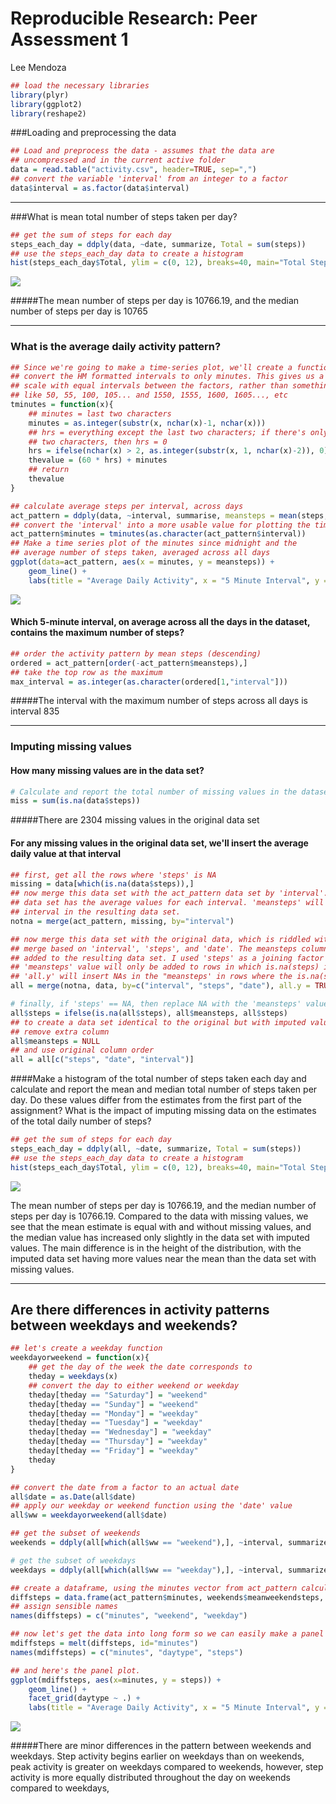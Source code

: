 # Reproducible Research: Peer Assessment 1
Lee Mendoza



```r
## load the necessary libraries
library(plyr)
library(ggplot2)
library(reshape2)
```

###Loading and preprocessing the data

```r
## Load and preprocess the data - assumes that the data are 
## uncompressed and in the current active folder
data = read.table("activity.csv", header=TRUE, sep=",")
## convert the variable 'interval' from an integer to a factor
data$interval = as.factor(data$interval)
```
***

###What is mean total number of steps taken per day?

```r
## get the sum of steps for each day
steps_each_day = ddply(data, ~date, summarize, Total = sum(steps))
## use the steps_each_day data to create a histogram
hist(steps_each_day$Total, ylim = c(0, 12), breaks=40, main="Total Steps Per Day", xlab = "Steps Per Day", ylab = "Count")
```

![](./PA1_template_files/figure-html/unnamed-chunk-3-1.png) 

#####The mean number of steps per day is 10766.19, and the median number of steps per day is 10765
***

### What is the average daily activity pattern?

```r
## Since we're going to make a time-series plot, we'll create a function to
## convert the HM formatted intervals to only minutes. This gives us a 
## scale with equal intervals between the factors, rather than something
## like 50, 55, 100, 105... and 1550, 1555, 1600, 1605..., etc
tminutes = function(x){
    ## minutes = last two characters
    minutes = as.integer(substr(x, nchar(x)-1, nchar(x)))
    ## hrs = everything except the last two characters; if there's only
    ## two characters, then hrs = 0
    hrs = ifelse(nchar(x) > 2, as.integer(substr(x, 1, nchar(x)-2)), 0)
    thevalue = (60 * hrs) + minutes
    ## return
    thevalue
}

## calculate average steps per interval, across days
act_pattern = ddply(data, ~interval, summarise, meansteps = mean(steps, na.rm = TRUE))
## convert the 'interval' into a more usable value for plotting the time series
act_pattern$minutes = tminutes(as.character(act_pattern$interval))
## Make a time series plot of the minutes since midnight and the 
## average number of steps taken, averaged across all days
ggplot(data=act_pattern, aes(x = minutes, y = meansteps)) + 
    geom_line() +
    labs(title = "Average Daily Activity", x = "5 Minute Interval", y = "Average number of steps")
```

![](./PA1_template_files/figure-html/unnamed-chunk-4-1.png) 


#### Which 5-minute interval, on average across all the days in the dataset, contains the maximum number of steps?

```r
## order the activity pattern by mean steps (descending)
ordered = act_pattern[order(-act_pattern$meansteps),]
## take the top row as the maximum
max_interval = as.integer(as.character(ordered[1,"interval"]))
```
#####The interval with the maximum number of steps across all days is interval 835
***


### Imputing missing values
#### How many missing values are in the data set?

```r
# Calculate and report the total number of missing values in the dataset 
miss = sum(is.na(data$steps))
```
#####There are 2304 missing values in the original data set  


#### For any missing values in the original data set, we'll insert the average daily value at that interval

```r
## first, get all the rows where 'steps' is NA
missing = data[which(is.na(data$steps)),]
## now merge this data set with the act_pattern data set by 'interval'.  The act_pattern
## data set has the average values for each interval. 'meansteps' will be added to each
## interval in the resulting data set.
notna = merge(act_pattern, missing, by="interval")

## now merge this data set with the original data, which is riddled with NA.
## merge based on 'interval', 'steps', and 'date'. The meansteps column will be 
## added to the resulting data set. I used 'steps' as a joining factor so that the 
## 'meansteps' value will only be added to rows in which is.na(steps) is true.
## 'all.y' will insert NAs in the "meansteps' in rows where the is.na(steps) is false
all = merge(notna, data, by=c("interval", "steps", "date"), all.y = TRUE)

# finally, if 'steps' == NA, then replace NA with the 'meansteps' value
all$steps = ifelse(is.na(all$steps), all$meansteps, all$steps)
## to create a data set identical to the original but with imputed values
## remove extra column
all$meansteps = NULL
## and use original column order 
all = all[c("steps", "date", "interval")]
```


####Make a histogram of the total number of steps taken each day and calculate and report the mean and median total number of steps taken per day. Do these values differ from the estimates from the first part of the assignment? What is the impact of imputing missing data on the estimates of the total daily number of steps?

```r
## get the sum of steps for each day
steps_each_day = ddply(all, ~date, summarize, Total = sum(steps))
## use the steps_each_day data to create a histogram
hist(steps_each_day$Total, ylim = c(0, 12), breaks=40, main="Total Steps Per Day", xlab = "Steps Per Day", ylab = "Count")
```

![](./PA1_template_files/figure-html/unnamed-chunk-8-1.png) 

The mean number of steps per day is 10766.19, and the median number of steps per day is 10766.19.  Compared to the data with missing values, we see that the mean estimate is equal with and without missing values, and the median value has increased only slightly in the data set with imputed values. The main difference is in the height of the distribution, with the imputed data set having more values near the mean than the data set with missing values.


---
## Are there differences in activity patterns between weekdays and weekends?

```r
## let's create a weekday function
weekdayorweekend = function(x){
    ## get the day of the week the date corresponds to
    theday = weekdays(x)
    ## convert the day to either weekend or weekday
    theday[theday == "Saturday"] = "weekend"
    theday[theday == "Sunday"] = "weekend"
    theday[theday == "Monday"] = "weekday"
    theday[theday == "Tuesday"] = "weekday"
    theday[theday == "Wednesday"] = "weekday"
    theday[theday == "Thursday"] = "weekday"
    theday[theday == "Friday"] = "weekday"
    theday
}

## convert the date from a factor to an actual date
all$date = as.Date(all$date)
## apply our weekday or weekend function using the 'date' value
all$ww = weekdayorweekend(all$date)

## get the subset of weekends
weekends = ddply(all[which(all$ww == "weekend"),], ~interval, summarize, meanweekendsteps = mean(steps))

# get the subset of weekdays
weekdays = ddply(all[which(all$ww == "weekday"),], ~interval, summarize, meanweekdaysteps = mean(steps))

## create a dataframe, using the minutes vector from act_pattern calculated earlier
diffsteps = data.frame(act_pattern$minutes, weekends$meanweekendsteps, weekdays$meanweekdaysteps)
## assign sensible names
names(diffsteps) = c("minutes", "weekend", "weekday")

## now let's get the data into long form so we can easily make a panel plot
mdiffsteps = melt(diffsteps, id="minutes")
names(mdiffsteps) = c("minutes", "daytype", "steps")

## and here's the panel plot. 
ggplot(mdiffsteps, aes(x=minutes, y = steps)) +
    geom_line() +
    facet_grid(daytype ~ .) + 
    labs(title = "Average Daily Activity", x = "5 Minute Interval", y = "Average number of steps")
```

![](./PA1_template_files/figure-html/unnamed-chunk-9-1.png) 

#####There are minor differences in the pattern between weekends and weekdays. Step activity begins earlier on weekdays than on weekends, peak activity is greater on weekdays compared to weekends, however, step activity is more equally distributed throughout the day on weekends compared to weekdays, 
